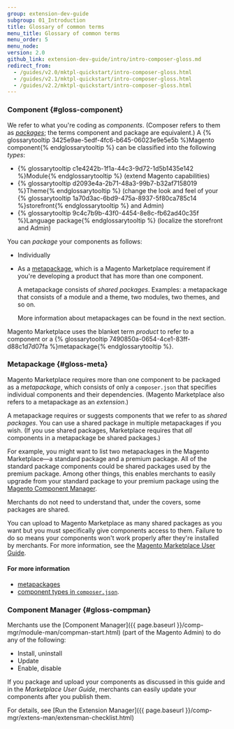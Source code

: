 ```yaml
---
group: extension-dev-guide
subgroup: 01_Introduction
title: Glossary of common terms
menu_title: Glossary of common terms
menu_order: 5
menu_node:
version: 2.0
github_link: extension-dev-guide/intro/intro-composer-gloss.md
redirect_from:
  - /guides/v2.0/mktpl-quickstart/intro-composer-gloss.html
  - /guides/v2.1/mktpl-quickstart/intro-composer-gloss.html
  - /guides/v2.2/mktpl-quickstart/intro-composer-gloss.html
---
```


### Component {#gloss-component}

We refer to what you're coding as *components*. (Composer refers to them as <a href="https://getcomposer.org/doc/05-repositories.md#packages" target="_blank">*packages*</a>; the terms component and package are equivalent.) A {% glossarytooltip 3425e9ae-5edf-4fc6-b645-06023e9e5e5b %}Magento component{% endglossarytooltip %} can be classified into the following *types*:

*	{% glossarytooltip c1e4242b-1f1a-44c3-9d72-1d5b1435e142 %}Module{% endglossarytooltip %} (extend Magento capabilities)
*	{% glossarytooltip d2093e4a-2b71-48a3-99b7-b32af7158019 %}Theme{% endglossarytooltip %} (change the look and feel of your {% glossarytooltip 1a70d3ac-6bd9-475a-8937-5f80ca785c14 %}storefront{% endglossarytooltip %} and Admin)
*	{% glossarytooltip 9c4c7b9b-43f0-4454-8e8c-fb62ad40c35f %}Language package{% endglossarytooltip %} (localize the storefront and Admin)

You can *package* your components as follows:

*	Individually
*	As a <a href="https://getcomposer.org/doc/04-schema.md#type" target="_blank">metapackage</a>, which is a Magento Marketplace requirement if you're developing a product that has more than one component.

	A metapackage consists of *shared packages*. Examples: a metapackage that consists of a module and a theme, two modules, two themes, and so on.

	More information about metapackages can be found in the next section.

<div class="bs-callout bs-callout-info" id="info">
  <p>Magento Marketplace uses the blanket term <em>product</em> to refer to a component or a {% glossarytooltip 7490850a-0654-4ce1-83ff-d88c1d7d07fa %}metapackage{% endglossarytooltip %}.</p>
</div>

### Metapackage {#gloss-meta}

Magento Marketplace requires more than one component to be packaged as a *metapackage*, which consists of only a `composer.json` that specifies individual components and their dependencies. (Magento Marketplace also refers to a metapackage as an *extension*.)

A metapackage requires or suggests components that we refer to as *shared packages*. You can use a shared package in multiple metapackages if you wish. (If you use shared packages, Marketplace requires that *all* components in a metapackage be shared packages.)

For example, you might want to list two metapackages in the Magento Marketplace&mdash;a standard package and a premium package. All of the standard package components could be shared packages used by the premium package. Among other things, this enables merchants to easily upgrade from your standard package to your premium package using the <a href="#gloss-compman">Magento Component Manager</a>.

Merchants do not need to understand that, under the covers, some packages are shared.

<div class="bs-callout bs-callout-warning">
    <p>You can upload to Magento Marketplace as many shared packages as you want but you must specifically give components access to them. Failure to do so means your components won't work properly after they're installed by merchants. For more information, see the <a href="http://docs.magento.com/marketplace/user_guide/getting-started.html" target="_blank">Magento Marketplace User Guide</a>.</p>
</div>

#### For more information

*	<a href="{{ page.baseurl }}/extension-dev-guide/package/package_module.html#package-metapackage">metapackages</a>
*	<a href="{{ page.baseurl }}/extension-dev-guide/build/composer-integration.html">component types in <code>composer.json</code></a>.

### Component Manager {#gloss-compman}

Merchants use the [Component Manager]({{ page.baseurl }}/comp-mgr/module-man/compman-start.html) (part of the Magento Admin) to do any of the following:

*	Install, uninstall
*	Update
*	Enable, disable

If you package and upload your components as discussed in this guide and in the <em>Marketplace User Guide</em>, merchants can easily update your components after you publish them.

For details, see [Run the Extension Manager]({{ page.baseurl }}/comp-mgr/extens-man/extensman-checklist.html)
